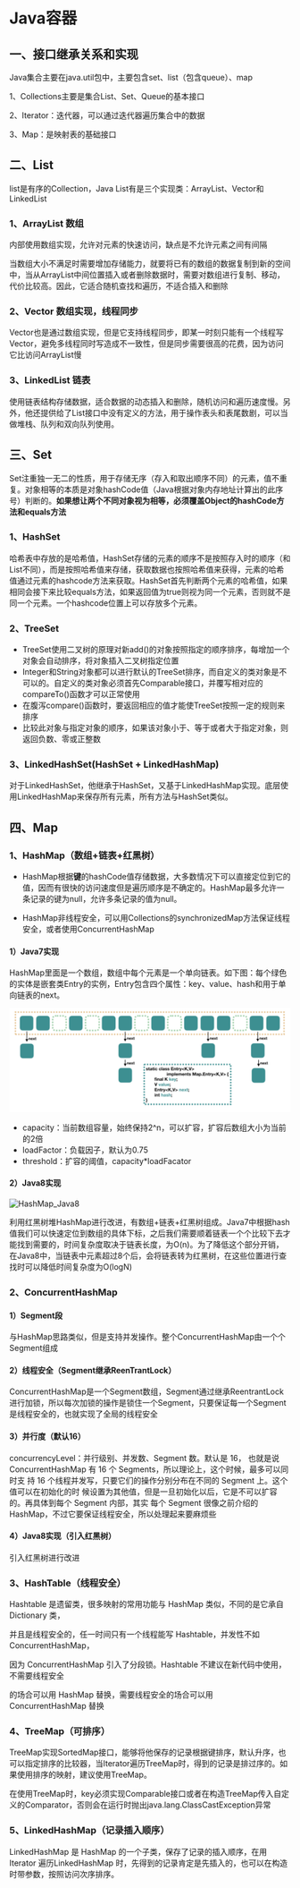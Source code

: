 # Java容器

## 一、接口继承关系和实现



Java集合主要在java.util包中，主要包含set、list（包含queue）、map

1、Collections主要是集合List、Set、Queue的基本接口

2、Iterator：迭代器，可以通过迭代器遍历集合中的数据

3、Map：是映射表的基础接口

## 二、List

list是有序的Collection，Java List有是三个实现类：ArrayList、Vector和LinkedList

### 1、ArrayList 数组

内部使用数组实现，允许对元素的快速访问，缺点是不允许元素之间有间隔

当数组大小不满足时需要增加存储能力，就要将已有的数组的数据复制到新的空间中，当从ArrayList中间位置插入或者删除数据时，需要对数组进行复制、移动，代价比较高。因此，它适合随机查找和遍历，不适合插入和删除

### 2、Vector 数组实现，线程同步

Vector也是通过数组实现，但是它支持线程同步，即某一时刻只能有一个线程写Vector，避免多线程同时写造成不一致性，但是同步需要很高的花费，因为访问它比访问ArrayList慢

### 3、LinkedList 链表

使用链表结构存储数据，适合数据的动态插入和删除，随机访问和遍历速度慢。另外，他还提供给了List接口中没有定义的方法，用于操作表头和表尾数剧，可以当做堆栈、队列和双向队列使用。

## 三、Set

Set注重独一无二的性质，用于存储无序（存入和取出顺序不同）的元素，值不重复。对象相等的本质是对象hashCode值（Java根据对象内存地址计算出的此序号）判断的。**如果想让两个不同对象视为相等，必须覆盖Object的hashCode方法和equals方法**

### 1、HashSet

哈希表中存放的是哈希值，HashSet存储的元素的顺序不是按照存入时的顺序（和List不同），而是按照哈希值来存储，获取数据也按照哈希值来获得，元素的哈希值通过元素的hashcode方法来获取。HashSet首先判断两个元素的哈希值，如果相同会接下来比较equals方法，如果返回值为true则视为同一个元素，否则就不是同一个元素。一个hashcode位置上可以存放多个元素。

### 2、TreeSet

+ TreeSet使用二叉树的原理对新add()的对象按照指定的顺序排序，每增加一个对象会自动排序，将对象插入二叉树指定位置
+ Integer和String对象都可以进行默认的TreeSet排序，而自定义的类对象是不可以的。自定义的类对象必须首先Comparable接口，并覆写相对应的compareTo()函数才可以正常使用
+ 在腹泻compare()函数时，要返回相应的值才能使TreeSet按照一定的规则来排序
+ 比较此对象与指定对象的顺序，如果该对象小于、等于或者大于指定对象，则返回负数、零或正整数

### 3、LinkedHashSet(HashSet + LinkedHashMap)

对于LinkedHashSet，他继承于HashSet，又基于LinkedHashMap实现。底层使用LinkedHashMap来保存所有元素，所有方法与HashSet类似。

## 四、Map

### 1、HashMap（数组+链表+红黑树）

+ HashMap根据**键**的hashCode值存储数据，大多数情况下可以直接定位到它的值，因而有很快的访问速度但是遍历顺序是不确定的。HashMap最多允许一条记录的键为null，允许多条记录的值为null。

+ HashMap非线程安全，可以用Collections的synchronizedMap方法保证线程安全，或者使用ConcurrentHashMap

#### 1）Java7实现

HashMap里面是一个数组，数组中每个元素是一个单向链表。如下图：每个绿色的实体是嵌套类Entry的实例，Entry包含四个属性：key、value、hash和用于单向链表的next。

![HashMap](./img/HashMap_Java7.png)

+ capacity：当前数组容量，始终保持2^n，可以扩容，扩容后数组大小为当前的2倍
+ loadFactor：负载因子，默认为0.75
+ threshold：扩容的阈值，capacity*loadFacator

#### 2）Java8实现

![HashMap_Java8](/Users/haomeng/Documents/Java/JavaNote/img/HashMap_Java8.png)

利用红黑树堆HashMap进行改进，有数组+链表+红黑树组成。Java7中根据hash值我们可以快速定位到数组的具体下标，之后我们需要顺着链表一个个比较下去才能找到需要的，时间复杂度取决于链表长度，为O(n)。为了降低这个部分开销，在Java8中，当链表中元素超过8个后，会将链表转为红黑树，在这些位置进行查找时可以降低时间复杂度为O(logN)

### 2、ConcurrentHashMap

#### 1）Segment段

与HashMap思路类似，但是支持并发操作。整个ConcurrentHashMap由一个个Segment组成

#### 2）线程安全（Segment继承ReenTrantLock）

ConcurrentHashMap是一个Segment数组，Segment通过继承ReentrantLock进行加锁，所以每次加锁的操作是锁住一个Segment，只要保证每一个Segment是线程安全的，也就实现了全局的线程安全

#### 3）并行度（默认16）

concurrencyLevel：并行级别、并发数、Segment 数。默认是 16， 也就是说 ConcurrentHashMap 有 16 个 Segments，所以理论上，这个时候，最多可以同时支 持 16 个线程并发写，只要它们的操作分别分布在不同的 Segment 上。这个值可以在初始化的时 候设置为其他值，但是一旦初始化以后，它是不可以扩容的。再具体到每个 Segment 内部，其实 每个 Segment 很像之前介绍的 HashMap，不过它要保证线程安全，所以处理起来要麻烦些

#### 4）Java8实现（引入红黑树）

引入红黑树进行改进

### 3、HashTable（线程安全）

Hashtable 是遗留类，很多映射的常用功能与 HashMap 类似，不同的是它承自 Dictionary 类，

并且是线程安全的，任一时间只有一个线程能写 Hashtable，并发性不如 ConcurrentHashMap，

因为 ConcurrentHashMap 引入了分段锁。Hashtable 不建议在新代码中使用，不需要线程安全

的场合可以用 HashMap 替换，需要线程安全的场合可以用 ConcurrentHashMap 替换

### 4、TreeMap（可排序）

TreeMap实现SortedMap接口，能够将他保存的记录根据键排序，默认升序，也可以指定排序的比较器，当Iterator遍历TreeMap时，得到的记录是排过序的。如果使用排序的映射，建议使用TreeMap。

在使用TreeMap时，key必须实现Comparable接口或者在构造TreeMap传入自定义的Comparator，否则会在运行时抛出java.lang.ClassCastException异常

### 5、LinkedHashMap（记录插入顺序）

LinkedHashMap 是 HashMap 的一个子类，保存了记录的插入顺序，在用 Iterator 遍历LinkedHashMap 时，先得到的记录肯定是先插入的，也可以在构造时带参数，按照访问次序排序。